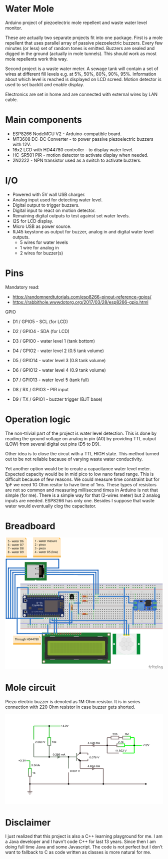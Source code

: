 # Water Mole

Arduino project of piezoelectric mole repellent and waste water level monitor.

These are actually two separate projects fit into one package. First is a mole repellent that uses parallel array of passive piezoelectric buzzers. Every few minutes (or less) set of random tones is emitted. Buzzers are sealed and digged in the ground (actually in mole tunnels). This should work as most mole repellents work this way.

Second project is a waste water meter. A sewage tank will contain a set of wires at different fill levels e.g. at 5%, 50%, 80%, 90%, 95%. Information about which level is reached is displayed on LCD screed. Motion detector is used to set backlit and enable display.

Electronics are set in home and are connected with external wires by LAN cable. 

# Main components

* ESP8266 NodeMCU V2 - Arduino-compatible board.
* MT3608 DC-DC Converter - to power passive piezoelectric buzzers with 12V.
* 16x2 LCD with HD44780 controller - to display water level.
* HC-SR501 PIR - motion detector to activate display when needed.
* 2N2222 - NPN transistor used as a switch to activate buzzers.

# I/O

* Powered with 5V wall USB charger.
* Analog input used for detecting water level.
* Digital output to trigger buzzers.
* Digital input to react on motion detector.
* Remaining digital outputs to test against set water levels.
* I2S for LCD display.
* Micro USB as power source.
* RJ45 keystone as output for buzzer, analog in and digital water level outputs. 
  * 5 wires for water levels
  * 1 wire for analog in
  * 2 wires for buzzer(s)

# Pins

Mandatory read:

* https://randomnerdtutorials.com/esp8266-pinout-reference-gpios/
* https://rabbithole.wwwdotorg.org/2017/03/28/esp8266-gpio.html

GPIO

* D1 / GPIO5 - SCL (for LCD)
* D2 / GPIO4 - SDA (for LCD)
* D3 / GPIO0 - water level 1 (tank bottom)
* D4 / GPIO2 - water level 2 (0.5 tank volume)
* D5 / GPIO14 - water level 3 (0.8 tank volume)
* D6 / GPIO12 - water level 4 (0.9 tank volume)
* D7 / GPIO13 - water level 5 (tank full)

* D8 / RX / GPIO3 - PIR input
* D9 / TX / GPIO1 - buzzer trigger (BJT base)

# Operation logic

The non-trivial part of the project is water level detection. This is done by reading the ground voltage on analog in pin (A0) by providing TTL output (LOW) from several digital out pins (D5 to D9).

Other idea is to close the circut with a TTL HIGH state. This method turned out to be not reliable bacause of varying waste water conductivity.

Yet another option would be to create a capacitance water level meter. Expected capacity would be in mid pico to low nano farad range. This is difficult because of few reasons. We could measure time constraint but for 1pF we need 1G Ohm resitor to have time of 1ms. These types of resistors are not so common and measuring millisecond times in Arduino is not that simple (for me). There is a simple way for that (2-wires meter) but 2 analog inputs are needed. ESP8266 has only one. Besides I suppose that waste water would eventually clog the capacitator.

# Breadboard

![Breadboard](docs/water-mole_bb.png)

# Mole circuit 

Piezo electric buzzer is denoted as 1M Ohm resistor. It is in series connection with 220 Ohm resistor in case buzzer gets shorted.

![Mole circuit](docs/mole-circuit.png)

# Disclaimer

I just realized that this project is also a C++ learning playground for me. I am a Java developer and I havn't code C++ for last 13 years. Since then I am doing full time Java and some Javascript. The code is not perfect but I don't want to fallback to C as code written as classes is more natural for me.
